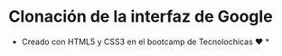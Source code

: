 # Clonación de la interfaz de Google
* Creado con HTML5 y CSS3 en el bootcamp de Tecnolochicas ❤️ *
